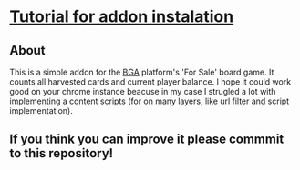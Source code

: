 # [Tutorial for addon instalation](https://www.howtogeek.com/120743/how-to-install-extensions-from-outside-the-chrome-web-store/)

## About

This is a simple addon for the [BGA](https://boardgamearena.com) platform's 'For
Sale' board game. It counts all harvested cards and current player balance.
I hope it could work good on your chrome instance beacuse in my case I strugled a lot with implementing a content scripts (for on many layers, like url filter and script implementation).

## If you think you can improve it please commmit to this repository!
